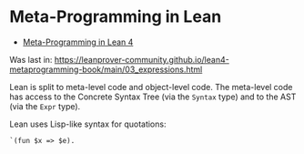 # Meta-Programming in Lean
- [Meta-Programming in Lean 4](https://leanprover-community.github.io/lean4-metaprogramming-book/main/01_intro.html)

Was last in:
https://leanprover-community.github.io/lean4-metaprogramming-book/main/03_expressions.html

Lean is split to meta-level code and object-level code.
The meta-level code has access to the Concrete Syntax Tree (via the `Syntax`
type) and to the AST (via the `Expr` type).


Lean uses Lisp-like syntax for quotations:
```
`(fun $x => $e).
```


